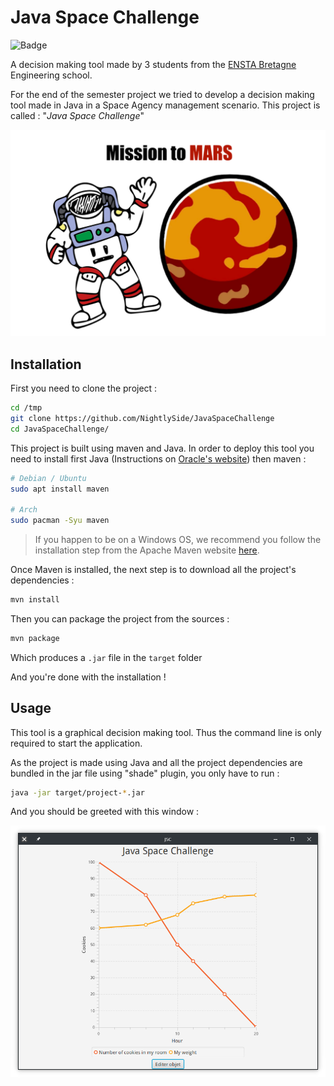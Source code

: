 # Java Space Challenge

![Badge](https://img.shields.io/badge/coverage-80%25-success)

A decision making tool made by 3 students from the [ENSTA Bretagne](https://www.ensta-bretagne.fr/fr) Engineering school.

For the end of the semester project we tried to develop a decision making tool made in Java in a Space Agency management scenario. This project is called : "*Java Space Challenge*"

![Java Space Challenge logo](./docs/images/space_challenge_logo.png)

## Installation

First you need to clone the project :

```bash
cd /tmp
git clone https://github.com/NightlySide/JavaSpaceChallenge
cd JavaSpaceChallenge/
```

This project is built using maven and Java. In order to deploy this tool you need to install first Java (Instructions on [Oracle's website](https://www.java.com/en/download/help/download_options_fr.html)) then maven : 

```bash
# Debian / Ubuntu
sudo apt install maven

# Arch
sudo pacman -Syu maven
```

> If you happen to be on a Windows OS, we recommend you follow the installation step from the Apache Maven website [here](https://maven.apache.org/install.html).

Once Maven is installed, the next step is to download all the project's dependencies :

```bash
mvn install
```

Then you can package the project from the sources :

```bash
mvn package
```

Which produces a `.jar` file in the `target` folder

And you're done with the installation !

## Usage

This tool is a graphical decision making tool. Thus the command line is only required to start the application.

As the project is made using Java and all the project dependencies are bundled in the jar file using "shade" plugin, you only have to run : 

```bash
java -jar target/project-*.jar
```

And you should be greeted with this window :

![Main windows](./docs/images/main_window.png)